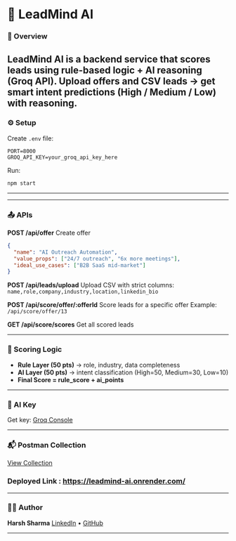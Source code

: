 

# 🧠 LeadMind AI

### 🚀 Overview

LeadMind AI is a backend service that scores leads using rule-based logic + AI reasoning (Groq API). Upload offers and CSV leads → get smart intent predictions (High / Medium / Low) with reasoning.
---

### ⚙️ Setup

Create `.env` file:

```
PORT=8000
GROQ_API_KEY=your_groq_api_key_here
```

Run:

```bash
npm start
```

---

---

### 📤 APIs

**POST /api/offer**
Create offer

```json
{
  "name": "AI Outreach Automation",
  "value_props": ["24/7 outreach", "6x more meetings"],
  "ideal_use_cases": ["B2B SaaS mid-market"]
}
```

**POST /api/leads/upload**
Upload CSV with strict columns:
`name,role,company,industry,location,linkedin_bio`

**POST /api/score/offer/:offerId**
Score leads for a specific offer
Example: `/api/score/offer/13`

**GET /api/score/scores**
Get all scored leads

---

### 🧮 Scoring Logic

* **Rule Layer (50 pts)** → role, industry, data completeness
* **AI Layer (50 pts)** → intent classification (High=50, Medium=30, Low=10)
* **Final Score = rule_score + ai_points**

---

### 🧠 AI Key

Get key: [Groq Console](https://console.groq.com/dashboard/metrics)

---

### 📬 Postman Collection

[View Collection](https://planetary-firefly-68128.postman.co/workspace/ReactNode-Sandbox~f0fb762f-6a16-475c-9fa3-136a687c5fa0/collection/30161518-dab7ee28-f04f-4e25-b0ef-d105b4765683?action=share&creator=30161518)


### Deployed Link : https://leadmind-ai.onrender.com/
---

### 👨‍💻 Author

**Harsh Sharma**
[LinkedIn](https://www.linkedin.com/in/harshsharma3/) • [GitHub](https://github.com/Harshsharma836)

---
